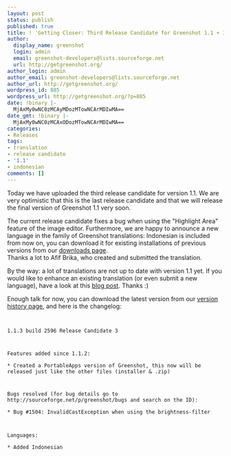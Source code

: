 ```yaml
---
layout: post
status: publish
published: true
title: ! 'Getting Closer: Third Release Candidate for Greenshot 1.1 + Indonesian Translation'
author:
  display_name: greenshot
  login: admin
  email: greenshot-developers@lists.sourceforge.net
  url: http://getgreenshot.org/
author_login: admin
author_email: greenshot-developers@lists.sourceforge.net
author_url: http://getgreenshot.org/
wordpress_id: 885
wordpress_url: http://getgreenshot.org/?p=885
date: !binary |-
  MjAxMy0wNC0zMCAyMDozMTowNCArMDIwMA==
date_gmt: !binary |-
  MjAxMy0wNC0zMCAxODozMTowNCArMDIwMA==
categories:
- Releases
tags:
- translation
- release candidate
- '1.1'
- indonesian
comments: []
---
```

<p>Today we have uploaded the third release candidate for version 1.1. We are very optimistic that this is the last release candidate and that we will release the final version of Greenshot 1.1 very soon.</p>
<p>The current release candidate fixes a bug when using the "Highlight Area" feature of the image editor. Furthermore, we are happy to announce a new language in the family of Greenshot translations: Indonesian is included from now on, you can download it for existing installations of previous versions from our <a href="/downloads/">downloads page</a>.<br />
Thanks a lot to Afif Brika, who created and submitted the translation.</p>
<p>By the way: a lot of translations are not up to date with version 1.1 yet. If you would like to enhance an existing translation (or even submit a new language), have a look at this <a href="/2012/08/10/introducing-the-brand-new-greenshot-language-editor-translators-wanted/">blog post</a>. Thanks :)</p>
<p>Enough talk for now, you can download the latest version from our <a href="/version-history/">version history page</a>, and here is the changelog:</p>
<p><code><br />
1.1.3 build 2596 Release Candidate 3</p>
<p>Features added since 1.1.2:<br />
* Created a PortableApps version of Greenshot, this now will be released just like the other files (installer & .zip)</p>
<p>Bugs resolved (for bug details go to http://sourceforge.net/p/greenshot/bugs and search on the ID):<br />
* Bug #1504: InvalidCastException when using the brightness-filter</p>
<p>Languages:<br />
* Added Indonesian<br />
</code></p>

